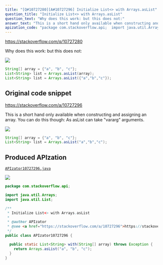 ```yaml
---
title: "[Q#10727280][A#10727296] Initialize List<> with Arrays.asList"
question_title: "Initialize List<> with Arrays.asList"
question_text: "Why does this work: but this does not:"
answer_text: "This is a short hand only available when constructing and assigning an array. You can do this though: As asList can take \"vararg\" arguments."
apization_code: "package com.stackoverflow.api;  import java.util.Arrays; import java.util.List;  /**  * Initialize List<> with Arrays.asList  *  * @author APIzator  * @see <a href=\"https://stackoverflow.com/a/10727296\">https://stackoverflow.com/a/10727296</a>  */ public class APIzator10727296 {    public static List<String> with(String[] array) throws Exception {     return Arrays.asList(\"a\", \"b\", \"c\");   } }"
---
```


https://stackoverflow.com/q/10727280

Why does this work:
but this does not:


<div class="code-logo"><img src="/stackoverflow.png" /></div>

```java
String[] array = {"a", "b", "c"};
List<String> list = Arrays.asList(array);
List<String> list = Arrays.asList({"a","b","c"});
```


## Original code snippet

https://stackoverflow.com/a/10727296

This is a short hand only available when constructing and assigning an array.
You can do this though:
As asList can take &quot;vararg&quot; arguments.

<div class="code-logo"><img src="/stackoverflow.png" /></div>

```java
String[] array = {"a", "b", "c"};
List<String> list = Arrays.asList("a","b","c");
```

## Produced APIzation

[`APIzator10727296.java`](https://github.com/pasqualesalza/apization/raw/main/data/search/APIzator10727296.java)

<div class="code-logo"><img src="/apizator.png" /></div>

```java
package com.stackoverflow.api;

import java.util.Arrays;
import java.util.List;

/**
 * Initialize List<> with Arrays.asList
 *
 * @author APIzator
 * @see <a href="https://stackoverflow.com/a/10727296">https://stackoverflow.com/a/10727296</a>
 */
public class APIzator10727296 {

  public static List<String> with(String[] array) throws Exception {
    return Arrays.asList("a", "b", "c");
  }
}

```